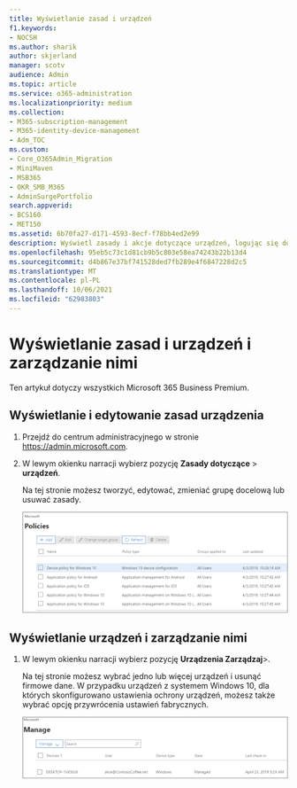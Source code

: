 ```yaml
---
title: Wyświetlanie zasad i urządzeń
f1.keywords:
- NOCSH
ms.author: sharik
author: skjerland
manager: scotv
audience: Admin
ms.topic: article
ms.service: o365-administration
ms.localizationpriority: medium
ms.collection:
- M365-subscription-management
- M365-identity-device-management
- Adm_TOC
ms.custom:
- Core_O365Admin_Migration
- MiniMaven
- MSB365
- OKR_SMB_M365
- AdminSurgePortfolio
search.appverid:
- BCS160
- MET150
ms.assetid: 6b70fa27-d171-4593-8ecf-f78bb4ed2e99
description: Wyświetl zasady i akcje dotyczące urządzeń, logując się do usługi Microsoft 365 dla firm.
ms.openlocfilehash: 95eb5c73c1d81cb9b5c803e58ea74243b22b13d4
ms.sourcegitcommit: d4b867e37bf741528ded7fb289e4f6847228d2c5
ms.translationtype: MT
ms.contentlocale: pl-PL
ms.lasthandoff: 10/06/2021
ms.locfileid: "62983803"
---
```

# <a name="view-and-manage-policies-and-devices"></a>Wyświetlanie zasad i urządzeń i zarządzanie nimi

Ten artykuł dotyczy wszystkich Microsoft 365 Business Premium.

## <a name="view-and-edit-device-policies"></a>Wyświetlanie i edytowanie zasad urządzenia

1.  Przejdź do centrum administracyjnego w stronie <a href="https://go.microsoft.com/fwlink/p/?linkid=837890" target="_blank">https://admin.microsoft.com</a>.
2. W lewym okienku narracji wybierz pozycję **Zasady dotyczące** \> **urządzeń**.

    Na tej stronie możesz tworzyć, edytować, zmieniać grupę docelową lub usuwać zasady.

    ![Zrzut ekranu przedstawiający stronę Zasady.](../../media/devicepolicies.png)
  
## <a name="view-and-manage-devices"></a>Wyświetlanie urządzeń i zarządzanie nimi

1. W lewym okienku narracji wybierz pozycję **Urządzenia Zarządzaj**\>. 
    
    Na tej stronie możesz wybrać jedno lub więcej urządzeń i usunąć firmowe dane. W przypadku urządzeń z systemem Windows 10, dla których skonfigurowano ustawienia ochrony urządzeń, możesz także wybrać opcję przywrócenia ustawień fabrycznych.
  
   ![Strona Zarządzanie urządzeniami.](../../media/devicesmanage.png)

